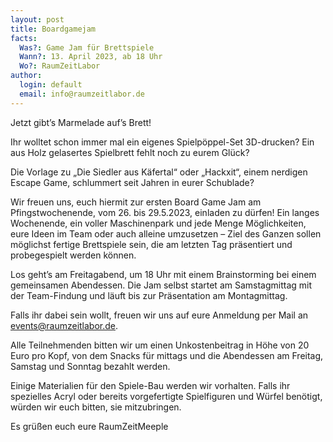 ```yaml
---
layout: post
title: Boardgamejam
facts:
  Was?: Game Jam für Brettspiele
  Wann?: 13. April 2023, ab 18 Uhr
  Wo?: RaumZeitLabor
author:
  login: default
  email: info@raumzeitlabor.de
---
```


Jetzt gibt’s Marmelade auf’s Brett!

Ihr wolltet schon immer mal ein eigenes Spielpöppel-Set 3D-drucken? Ein aus Holz gelasertes Spielbrett fehlt noch zu eurem Glück?

Die Vorlage zu „Die Siedler aus Käfertal“ oder „Hackxit“, einem nerdigen Escape Game, schlummert seit Jahren in eurer Schublade?

Wir freuen uns, euch hiermit zur ersten Board Game Jam am Pfingstwochenende, vom 26. bis 29.5.2023, einladen zu dürfen! Ein langes Wochenende, ein voller Maschinenpark und jede Menge Möglichkeiten, eure Ideen im Team oder auch alleine umzusetzen – Ziel des Ganzen sollen möglichst fertige Brettspiele sein, die am letzten Tag präsentiert und probegespielt werden können.

Los geht’s am Freitagabend, um 18 Uhr mit einem Brainstorming bei einem gemeinsamen Abendessen. Die Jam selbst startet am Samstagmittag mit der Team-Findung und läuft bis zur Präsentation am Montagmittag.

Falls ihr dabei sein wollt, freuen wir uns auf eure Anmeldung per Mail an events@raumzeitlabor.de.

Alle Teilnehmenden bitten wir um einen Unkostenbeitrag in Höhe von 20 Euro pro Kopf, von dem Snacks für mittags und die Abendessen am Freitag, Samstag und Sonntag bezahlt werden.

Einige Materialien für den Spiele-Bau werden wir vorhalten. Falls ihr spezielles Acryl oder bereits vorgefertigte Spielfiguren und Würfel benötigt, würden wir euch bitten, sie mitzubringen.

Es grüßen euch
eure RaumZeitMeeple
